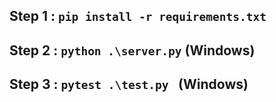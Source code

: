 ## Step 1 : `pip install -r requirements.txt`
## Step 2 : `python .\server.py` (Windows)
## Step 3 : `pytest .\test.py `  (Windows)
